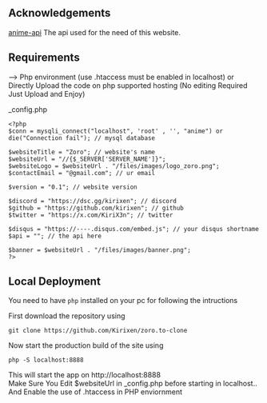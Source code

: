 

## Acknowledgements

[anime-api](https://github.com/kirixen/gogo-api) The api used for the need of this website. 

## Requirements
--> Php environment (use .htaccess must be enabled in localhost) or Directly Upload the code on php supported hosting (No editing Required Just Upload and Enjoy)

_config.php
```
<?php 
$conn = mysqli_connect("localhost", 'root' , '', "anime") or die("Connection fail"); // mysql database

$websiteTitle = "Zoro"; // website's name
$websiteUrl = "//{$_SERVER['SERVER_NAME']}";
$websiteLogo = $websiteUrl . "/files/images/logo_zoro.png";
$contactEmail = "@gmail.com"; // ur email

$version = "0.1"; // website version 

$discord = "https://dsc.gg/kirixen"; // discord
$github = "https://github.com/kirixen"; // github
$twitter = "https://x.com/KiriX3n"; // twitter
 
$disqus = "https://----.disqus.com/embed.js"; // your disqus shortname
$api = ""; // the api here 

$banner = $websiteUrl . "/files/images/banner.png";
?>

```

## Local Deployment

You need to have `php` installed on your pc for following the intructions

First download the repository using
```
git clone https://github.com/Kirixen/zoro.to-clone
```

Now start the production build of the site using
```
php -S localhost:8888
```

This will start the app on http://localhost:8888 <br>
Make Sure You Edit $websiteUrl in _config.php before starting in localhost.. <br>
And Enable the use of .htaccess in PHP enviornment
